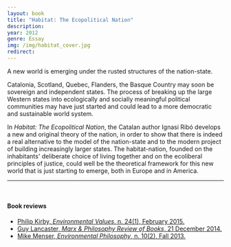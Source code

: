 ```yaml
---
layout: book
title: "Habitat: The Ecopolitical Nation"
description: 
year: 2012
genre: Essay
img: /img/habitat_cover.jpg
redirect: 
---
```


<div class="main_box">
  <div class="synopsis">
  <p>A new world is emerging under the rusted structures of the nation-state.</p>

  <p>Catalonia, Scotland, Quebec, Flanders, the Basque Country may soon be sovereign and independent states. The process of breaking up the large Western states into ecologically and socially meaningful political communities may have just started and could lead to a more democratic and sustainable world system.</p>

  <p>In <i>Habitat: The Ecopolitical Nation</i>, the Catalan author Ignasi Ribó develops a new and original theory of the nation, in order to show that there is indeed a real alternative to the model of the nation-state and to the modern project of building increasingly larger states. The habitat-nation, founded on the inhabitants' deliberate choice of living together and on the ecoliberal principles of justice, could well be the theoretical framework for this new world that is just starting to emerge, both in Europe and in America.</p>
  </div>
  <div class="cover" style="float: right">
    <a href="http://www.amazon.com/Habitat-Ecopolitical-Nation-Ignasi-Rib%C3%B3/dp/0957419104" target="_blank" class="hvr-float-shadow"><div><img class="" style="" src="{{ site.baseurl }}/img/habitat_cover.jpg" alt="" title="example image"/></div></a>

  </div>
  
</div>
<hr>
<br />
<h4 class="review">Book reviews</h4>
<ul>
  <li><a href="http://www.researchgate.net/publication/270648916_Review_of_Ignasi_Ribo_Habitat_The_Ecopolitical_NationI" target="_blank">Philip Kirby, <i>Environmental Values</i>, n. 24(1), February 2015.</a></li>
  <li><a href="http://marxandphilosophy.org.uk/reviewofbooks/reviews/2014/1460" target="_blank">Guy Lancaster, <i>Marx & Philosophy Review of Books</i>, 21 December 2014.</a></li>
  <li><a href="https://www.pdcnet.org/pdc/bvdb.nsf/purchase?openform&fp=envirophil&id=envirophil_2013_0010_0002_0130_0133" target="_blank">Mike Menser, <i>Environmental Philosophy</i>, n. 10(2), Fall 2013.</a></li>
</ul>



